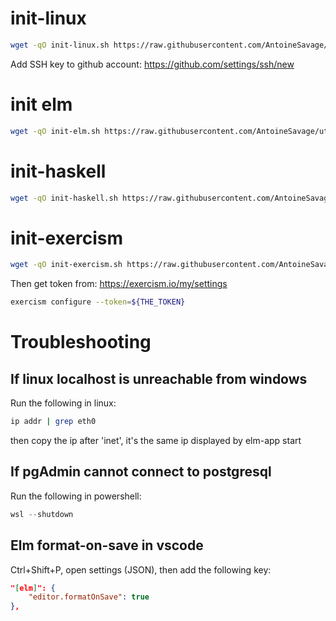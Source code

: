 # init-linux
```bash
wget -qO init-linux.sh https://raw.githubusercontent.com/AntoineSavage/utils/main/init-linux.sh && bash init-linux.sh && source ~/.bashrc
```

Add SSH key to github account: https://github.com/settings/ssh/new

# init elm
```bash
wget -qO init-elm.sh https://raw.githubusercontent.com/AntoineSavage/utils/main/init-elm.sh && bash init-elm.sh
```

# init-haskell
```bash
wget -qO init-haskell.sh https://raw.githubusercontent.com/AntoineSavage/utils/main/init-haskell.sh && bash init-haskell.sh
```

# init-exercism
```bash
wget -qO init-exercism.sh https://raw.githubusercontent.com/AntoineSavage/utils/main/init-exercism.sh && bash init-exercism.sh
```

Then get token from: https://exercism.io/my/settings
```bash
exercism configure --token=${THE_TOKEN}
```

# Troubleshooting

## If linux localhost is unreachable from windows
Run the following in linux:
```bash
ip addr | grep eth0
```
then copy the ip after 'inet', it's the same ip displayed by elm-app start

## If pgAdmin cannot connect to postgresql
Run the following in powershell:
```powershell
wsl --shutdown
```

## Elm format-on-save in vscode
Ctrl+Shift+P, open settings (JSON), then add the following key:
```json
"[elm]": {
    "editor.formatOnSave": true
},
```
